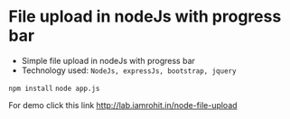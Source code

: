 File upload in nodeJs with progress bar
========


* Simple file upload in nodeJs with progress bar
* Technology used: ``` NodeJs, expressJs, bootstrap, jquery ```

```npm install```
```node app.js```

For demo click this link 
http://lab.iamrohit.in/node-file-upload
 
